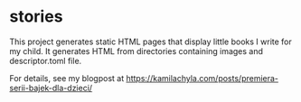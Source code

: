 # stories
This project generates static HTML pages that display little books I write for my child. 
It generates HTML from directories containing images and descriptor.toml file.

For details, see my blogpost at https://kamilachyla.com/posts/premiera-serii-bajek-dla-dzieci/
